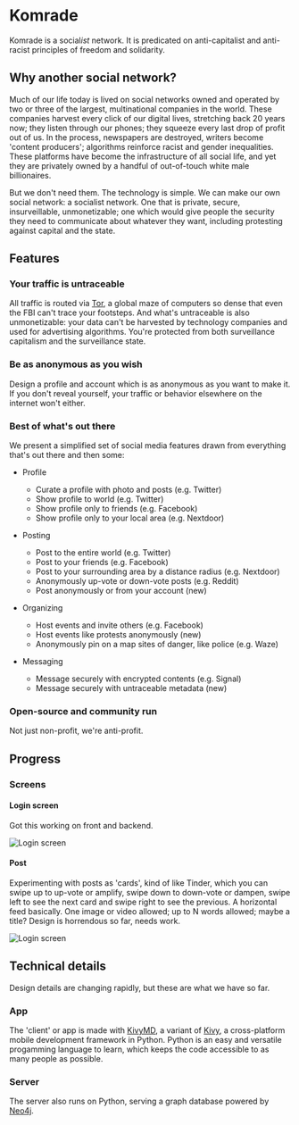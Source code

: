 # Komrade

Komrade is a social*ist* network. It is predicated on anti-capitalist and anti-racist principles of freedom and solidarity.

## Why another social network?

Much of our life today is lived on social networks owned and operated by two or three of the largest, multinational companies in the world. These companies harvest every click of our digital lives, stretching back 20 years now; they listen through our phones; they squeeze every last drop of profit out of us. In the process, newspapers are destroyed, writers become 'content producers'; algorithms reinforce racist and gender inequalities. These platforms have become the infrastructure of all social life, and yet they are privately owned by a handful of out-of-touch white male billionaires. 

But we don't need them. The technology is simple. We can make our own social network: a socialist network. One that is private, secure, insurveillable, unmonetizable; one which would give people the security they need to communicate about whatever they want, including protesting against capital and the state.


## Features

### Your traffic is untraceable

All traffic is routed via [Tor](https://www.torproject.org/), a global maze of computers so dense that even the FBI can't trace your footsteps. And what's untraceable is also unmonetizable: your data can't be harvested by technology companies and used for advertising algorithms. You're protected from both surveillance capitalism and the surveillance state.

### Be as anonymous as you wish

Design a profile and account which is as anonymous as you want to make it. If you don't reveal yourself, your traffic or behavior elsewhere on the internet won't either.

### Best of what's out there

We present a simplified set of social media features drawn from everything that's out there and then some:

* Profile
  * Curate a profile with photo and posts (e.g. Twitter)
  * Show profile to world (e.g. Twitter)
  * Show profile only to friends (e.g. Facebook)
  * Show profile only to your local area (e.g. Nextdoor)

* Posting 
  * Post to the entire world (e.g. Twitter)
  * Post to your friends (e.g. Facebook)
  * Post to your surrounding area by a distance radius (e.g. Nextdoor)
  * Anonymously up-vote or down-vote posts (e.g. Reddit)
  * Post anonymously or from your account (new)

* Organizing
  * Host events and invite others (e.g. Facebook)
  * Host events like protests anonymously (new)
  * Anonymously pin on a map sites of danger, like police (e.g. Waze)

* Messaging
  * Message securely with encrypted contents (e.g. Signal)
  * Message securely with untraceable metadata (new)


### Open-source and community run

Not just non-profit, we're anti-profit.


## Progress

### Screens

#### Login screen

Got this working on front and backend.

![Login screen](assets/screen-login.png)




#### Post

Experimenting with posts as 'cards', kind of like Tinder, which you can swipe up to up-vote or amplify, swipe down to down-vote or dampen, swipe left to see the next card and swipe right to see the previous. A horizontal feed basically. One image or video allowed; up to N words allowed; maybe a title? Design is horrendous so far, needs work. 


![Login screen](assets/screen-post.png)




## Technical details

Design details are changing rapidly, but these are what we have so far.

### App

The 'client' or app is made with [KivyMD](https://github.com/kivymd/KivyMD), a variant of [Kivy](https://kivy.org/), a cross-platform mobile development framework in Python. Python is an easy and versatile progamming language to learn, which keeps the code accessible to as many people as possible.

### Server

The server also runs on Python, serving a graph database powered by [Neo4j](https://neo4j.com/).